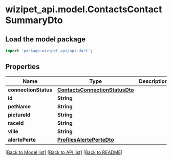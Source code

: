 # wizipet_api.model.ContactsContactSummaryDto

## Load the model package
```dart
import 'package:wizipet_api/api.dart';
```

## Properties
Name | Type | Description | Notes
------------ | ------------- | ------------- | -------------
**connectionStatus** | [**ContactsConnectionStatusDto**](ContactsConnectionStatusDto.md) |  | [optional] 
**id** | **String** |  | [optional] 
**petName** | **String** |  | [optional] 
**pictureId** | **String** |  | [optional] 
**raceId** | **String** |  | [optional] 
**ville** | **String** |  | [optional] 
**alertePerte** | [**ProfilesAlertePerteDto**](ProfilesAlertePerteDto.md) |  | [optional] 

[[Back to Model list]](../README.md#documentation-for-models) [[Back to API list]](../README.md#documentation-for-api-endpoints) [[Back to README]](../README.md)



